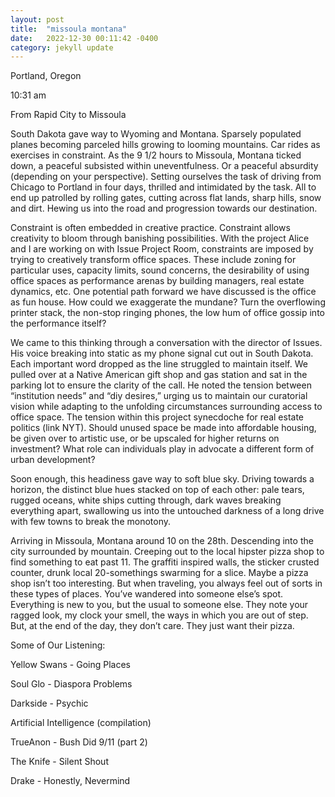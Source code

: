 ```yaml
---
layout: post
title:  "missoula montana"
date:   2022-12-30 00:11:42 -0400
category: jekyll update
---
```


Portland, Oregon 

10:31 am 

From Rapid City to Missoula 

South Dakota gave way to Wyoming and Montana. Sparsely populated planes becoming parceled hills growing to looming mountains. Car rides as exercises in constraint. As the 9 1/2 hours to Missoula, Montana ticked down, a peaceful subsisted within uneventfulness. Or a peaceful absurdity (depending on your perspective). Setting ourselves the task of driving from Chicago to Portland in four days, thrilled and intimidated by the task. All to end up patrolled by rolling gates, cutting across flat lands, sharp hills, snow and dirt. Hewing us into the road and progression towards our destination. 

Constraint is often embedded in creative practice. Constraint allows creativity to bloom through banishing possibilities. With the project Alice and I are working on with Issue Project Room, constraints are imposed by trying to creatively transform office spaces. These include zoning for particular uses, capacity limits, sound concerns, the desirability of using office spaces as performance arenas by building managers, real estate dynamics, etc. One potential path forward we have discussed is the office as fun house. How could we exaggerate the mundane? Turn the overflowing printer stack, the non-stop ringing phones, the low hum of office gossip into the performance itself? 

We came to this thinking through a conversation with the director of Issues. His voice breaking into static as my phone signal cut out in South Dakota. Each important word dropped as the line struggled to maintain itself. We pulled over at a Native American gift shop and gas station and sat in the parking lot to ensure the clarity of the call. He noted the tension between “institution needs” and “diy desires,” urging us to maintain our curatorial vision while adapting to the unfolding circumstances surrounding access to office space. The tension within this project synecdoche for real estate politics (link NYT). Should unused space be made into affordable housing, be given over to artistic use, or be upscaled for higher returns on investment? What role can individuals play in advocate a different form of urban development? 

Soon enough, this headiness gave way to soft blue sky. Driving towards a horizon, the distinct blue hues stacked on top of each other: pale tears, rugged oceans, white ships cutting through, dark waves breaking everything apart, swallowing us into the untouched darkness of a long drive with few towns to break the monotony. 

Arriving in Missoula, Montana around 10 on the 28th. Descending into the city surrounded by mountain. Creeping out to the local hipster pizza shop to find something to eat past 11. The graffiti inspired walls, the sticker crusted counter, drunk local 20-somethings swarming for a slice. Maybe a pizza shop isn’t too interesting. But when traveling, you always feel out of sorts in these types of places. You’ve wandered into someone else’s spot. Everything is new to you, but the usual to someone else. They note your ragged look, my clock your smell, the ways in which you are out of step. But, at the end of the day, they don’t care. They just want their pizza. 

Some of Our Listening: 

Yellow Swans - Going Places 

Soul Glo - Diaspora Problems 

Darkside - Psychic 

Artificial Intelligence (compilation) 

TrueAnon - Bush Did 9/11 (part 2)

The Knife - Silent Shout

Drake - Honestly, Nevermind 
